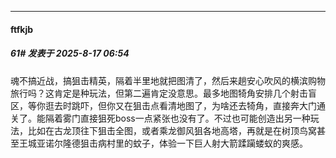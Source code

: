 ﻿
*****

####  ftfkjb  
##### 61#       发表于 2025-8-17 06:54

魂不搞近战，搞狙击精英，隔着半里地就把图清了，然后来趟安心吹风的横滨购物旅行吗？这肯定是种玩法，但第二遍肯定没意思。最多地图犄角安排几个射击盲区，等你逛去时跳吓，但你又在狙击点看清地图了，为啥还去犄角，直接奔大门通关了。能隔着雾门直接狙死boss一点紧张也没有了。不过也可能创造出另一种玩法，比如在古龙顶往下狙击全图，或者乘龙御风狙各地高塔，再就是在树顶鸟窝甚至王城亚诺尔隆德狙击病村里的蚊子，体验一下巨人射大箭蹂躏蝼蚁的爽感。

